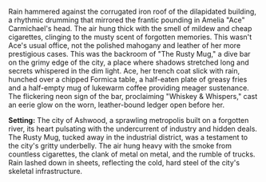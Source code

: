 Rain hammered against the corrugated iron roof of the dilapidated building, a rhythmic drumming that mirrored the frantic pounding in Amelia "Ace" Carmichael's head.  The air hung thick with the smell of mildew and cheap cigarettes, clinging to the musty scent of forgotten memories.  This wasn't Ace's usual office, not the polished mahogany and leather of her more prestigious cases. This was the backroom of "The Rusty Mug," a dive bar on the grimy edge of the city, a place where shadows stretched long and secrets whispered in the dim light. Ace, her trench coat slick with rain, hunched over a chipped Formica table, a half-eaten plate of greasy fries and a half-empty mug of lukewarm coffee providing meager sustenance.  The flickering neon sign of the bar, proclaiming "Whiskey & Whispers," cast an eerie glow on the worn, leather-bound ledger open before her.

**Setting:** The city of Ashwood, a sprawling metropolis built on a forgotten river, its heart pulsating with the undercurrent of industry and hidden deals. The Rusty Mug, tucked away in the industrial district, was a testament to the city's gritty underbelly.  The air hung heavy with the smoke from countless cigarettes, the clank of metal on metal, and the rumble of trucks.   Rain lashed down in sheets, reflecting the cold, hard steel of the city's skeletal infrastructure.
